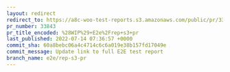 ```yaml
---
layout: redirect
redirect_to: https://a8c-woo-test-reports.s3.amazonaws.com/public/pr/33843/e2e/index.html
pr_number: 33843
pr_title_encoded: %28WIP%29+E2e%2Frep+s3+pr
last_published: 2022-07-14 07:36:57 +0000
commit_sha: 60a8bebc06a4c4714c6c6a019e38b157fd17049e
commit_message: Update link to full E2E test report
branch_name: e2e/rep-s3-pr
---
```

